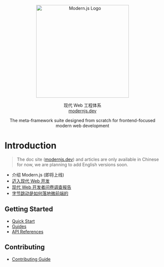 
<p align="center">
  <a href="https://modernjs.dev" target="blank"><img src="https://lf3-static.bytednsdoc.com/obj/eden-cn/ylaelkeh7nuhfnuhf/modernjs-cover.png" width="300" alt="Modern.js Logo" /></a>
</p>
<p align="center">
现代 Web 工程体系
  <br/>
  <a href="https://modernjs.dev" target="blank">
    modernjs.dev
  </a>
</p>
<p align="center">
  The meta-framework suite designed from scratch for frontend-focused modern web development
</p>

# Introduction

> The doc site ([modernjs.dev](https://modernjs.dev)) and articles are only available in Chinese for now, we are planning to add English versions soon.

- 介绍 Modern.js (即将上线)
- [迈入现代 Web 开发](https://zhuanlan.zhihu.com/p/386607009)
- [现代 Web 开发者问卷调查报告](https://zhuanlan.zhihu.com/p/403206195)
- [字节跳动是如何落地微前端的](https://mp.weixin.qq.com/s/L9wbfNG5fTXF5bx7dcgj4Q)

## Getting Started

- [Quick Start](https://modernjs.dev/start)
- [Guides](https://modernjs.dev/guides)
- [API References](https://modernjs.dev/api)

## Contributing

- [Contributing Guide](/contributing.md)

